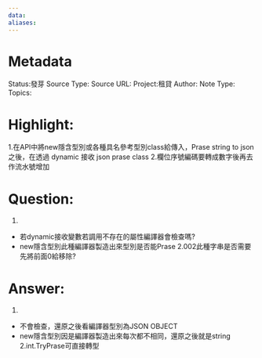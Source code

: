 ```yaml
---
data:
aliases:
---
```

# Metadata
Status:發芽
Source Type:
Source URL:
Project:租貸
Author:
Note Type:
Topics:


# Highlight:
1.在API中將new隱含型別或各種具名參考型別class給傳入，Prase string to json之後，在透過 dynamic 接收 json prase class
2.欄位序號編碼要轉成數字後再去作流水號增加
# Question:
1.
- 若dynamic接收變數若調用不存在的屬性編譯器會檢查嗎?
- new隱含型別此種編譯器製造出來型別是否能Prase
2.002此種字串是否需要先將前面0給移除?
# Answer:
1.
- 不會檢查，還原之後看編譯器型別為JSON OBJECT
- new隱含型別因是編譯器製造出來每次都不相同，還原之後就是string
2.int.TryPrase可直接轉型